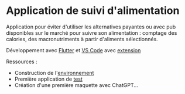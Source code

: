 # Application de suivi d'alimentation

Application pour éviter d'utiliser les alternatives payantes ou avec pub disponibles sur le marché pour suivre son alimentation : comptage des calories, des macronutriments à partir d'aliments sélectionnés.

Développement avec [Flutter](https://flutter.dev/) et [VS Code](https://code.visualstudio.com/) avec [extension](https://marketplace.visualstudio.com/items?itemName=Dart-Code.flutter)

Ressources : 

* Construction de l'[environnement](https://docs.flutter.dev/get-started/install/windows/mobile)
* Première application de [test](https://docs.flutter.dev/get-started/codelab)
* Création d'une première maquette avec ChatGPT...